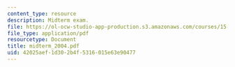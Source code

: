 ```yaml
---
content_type: resource
description: Midterm exam.
file: https://ol-ocw-studio-app-production.s3.amazonaws.com/courses/15-511-financial-accounting-summer-2004/42025aef1d302b4f5316015e63e90477_midterm_2004.pdf
file_type: application/pdf
resourcetype: Document
title: midterm_2004.pdf
uid: 42025aef-1d30-2b4f-5316-015e63e90477
---
```

